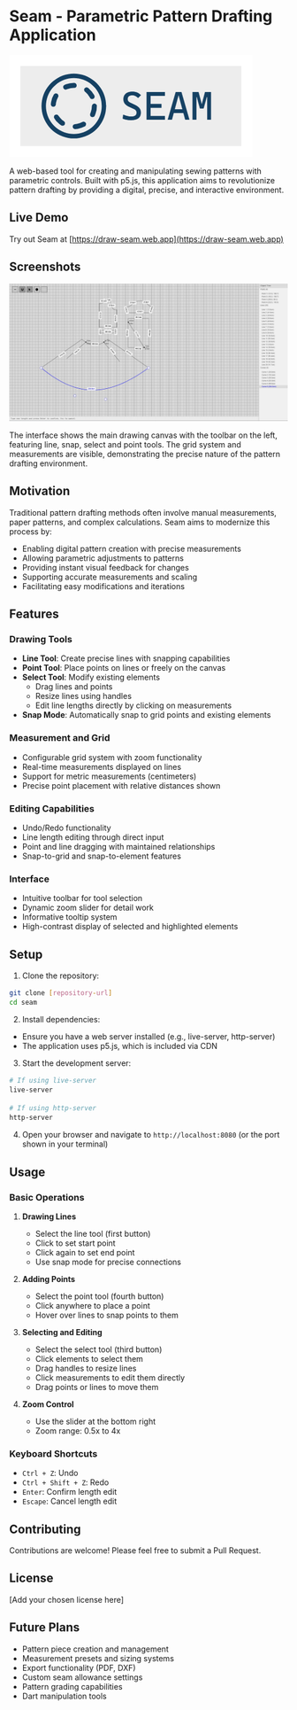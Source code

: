 # Seam - Parametric Pattern Drafting Application

![Seam Logo](./seam-logo.png)

A web-based tool for creating and manipulating sewing patterns with parametric controls. Built with p5.js, this application aims to revolutionize pattern drafting by providing a digital, precise, and interactive environment.

## Live Demo

Try out Seam at [https://draw-seam.web.app](https://draw-seam.web.app)

## Screenshots

![Seam Pattern Drafting Interface](https://github.com/DumindaWijesinghe/seam/blob/master/sreenshots/main-interface.jpg?raw=true)

The interface shows the main drawing canvas with the toolbar on the left, featuring line, snap, select and point tools. The grid system and measurements are visible, demonstrating the precise nature of the pattern drafting environment.


## Motivation

Traditional pattern drafting methods often involve manual measurements, paper patterns, and complex calculations. Seam aims to modernize this process by:

- Enabling digital pattern creation with precise measurements
- Allowing parametric adjustments to patterns
- Providing instant visual feedback for changes
- Supporting accurate measurements and scaling
- Facilitating easy modifications and iterations

## Features

### Drawing Tools
- **Line Tool**: Create precise lines with snapping capabilities
- **Point Tool**: Place points on lines or freely on the canvas
- **Select Tool**: Modify existing elements
  - Drag lines and points
  - Resize lines using handles
  - Edit line lengths directly by clicking on measurements
- **Snap Mode**: Automatically snap to grid points and existing elements

### Measurement and Grid
- Configurable grid system with zoom functionality
- Real-time measurements displayed on lines
- Support for metric measurements (centimeters)
- Precise point placement with relative distances shown

### Editing Capabilities
- Undo/Redo functionality
- Line length editing through direct input
- Point and line dragging with maintained relationships
- Snap-to-grid and snap-to-element features

### Interface
- Intuitive toolbar for tool selection
- Dynamic zoom slider for detail work
- Informative tooltip system
- High-contrast display of selected and highlighted elements

## Setup

1. Clone the repository:
```bash
git clone [repository-url]
cd seam
```

2. Install dependencies:
- Ensure you have a web server installed (e.g., live-server, http-server)
- The application uses p5.js, which is included via CDN

3. Start the development server:
```bash
# If using live-server
live-server

# If using http-server
http-server
```

4. Open your browser and navigate to `http://localhost:8080` (or the port shown in your terminal)

## Usage

### Basic Operations

1. **Drawing Lines**
   - Select the line tool (first button)
   - Click to set start point
   - Click again to set end point
   - Use snap mode for precise connections

2. **Adding Points**
   - Select the point tool (fourth button)
   - Click anywhere to place a point
   - Hover over lines to snap points to them

3. **Selecting and Editing**
   - Select the select tool (third button)
   - Click elements to select them
   - Drag handles to resize lines
   - Click measurements to edit them directly
   - Drag points or lines to move them

4. **Zoom Control**
   - Use the slider at the bottom right
   - Zoom range: 0.5x to 4x

### Keyboard Shortcuts

- `Ctrl + Z`: Undo
- `Ctrl + Shift + Z`: Redo
- `Enter`: Confirm length edit
- `Escape`: Cancel length edit

## Contributing

Contributions are welcome! Please feel free to submit a Pull Request.

## License

[Add your chosen license here]

## Future Plans

- Pattern piece creation and management
- Measurement presets and sizing systems
- Export functionality (PDF, DXF)
- Custom seam allowance settings
- Pattern grading capabilities
- Dart manipulation tools 
